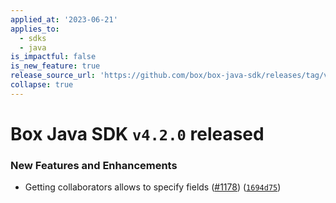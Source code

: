 ```yaml
---
applied_at: '2023-06-21'
applies_to:
  - sdks
  - java
is_impactful: false
is_new_feature: true
release_source_url: 'https://github.com/box/box-java-sdk/releases/tag/v4.2.0'
collapse: true
---
```


# Box Java SDK `v4.2.0` released

### New Features and Enhancements

* Getting collaborators allows to specify fields ([#1178][1]) ([`1694d75`][2])

[1]: https://github.com/box/box-java-sdk/issues/1178

[2]: https://github.com/box/box-java-sdk/commit/1694d75fff0fbddb938426ef03ba24f360a344aa
